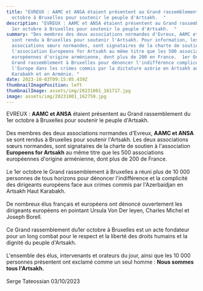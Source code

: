 ```yaml
---
title: "EVREUX : AAMC et ANSA étaient présentent au Grand rassemblement du 1er
  octobre à Bruxelles pour soutenir le peuple d'Artsakh.  "
description: "EVREUX : AAMC et ANSA étaient présentent au Grand rassemblement du
  1er octobre à Bruxelles pour soutenir le peuple d'Artsakh.  "
summary: "Des membres des deux associations normandes d'Evreux, AAMC et ANSA se
  sont rendu à Bruxelles pour soutenir l'Artsakh. Pour information, les deux
  associations sœurs normandes, sont signataires de la charte de soutien à
  l'association Europeens for Artsakh au même titre que les 500 associations
  européennes d'origine arménienne, dont plus de 200 en France.  1er Octobre un
  Grand rassemblement à Bruxelles pour dénoncer l'indifférence complice de
  l'Europe dans les crimes commis par la dictature azérie en Artsakh au Haut
  Karabakh et en Arménie. "
date: 2023-10-03T09:15:05.439Z
thumbnailImagePosition: left
thumbnailImage: assets/img/20231001_161717.jpg
image: assets/img/20231001_162759.jpg
---
```

EVREUX : **AAMC et ANSA** étaient présentent au Grand rassemblement du 1er octobre à Bruxelles pour soutenir le peuple d'Artsakh.  \
\
Des membres des deux associations normandes d'Evreux, **AAMC et ANSA** se sont rendus à Bruxelles pour soutenir l'Artsakh. Les deux associations sœurs normandes, sont signataires de la charte de soutien à l'association **Europeens for Artsakh** au même titre que les 500 associations européennes d'origine arménienne, dont plus de 200 de France.  \
\
Le 1er octobre le Grand rassemblement à Bruxelles a réuni plus de 10 000 personnes de tous   horizons pour dénoncer l'indifférence et la complicité des dirigeants européens face aux crimes commis par l'Azerbaidjan en Artsakh Haut Karabakh.  \
\
De nombreux élus français et européens ont dénoncé ouvertement les dirigeants  européens en pointant Ursula Von Der leyen, Charles Michel et Joseph Borell. \
\
Ce Grand rassemblement du1er octobre à Bruxelles est un acte fondateur pour un long combat  pour le respect et la liberté des droits humains et la dignité du peuple d'Artsakh. \
\
L'ensemble des élus, intervenants et orateurs du jour, ainsi que les 10 000 personnes présentent ont exclamé comme un seul homme : **Nous sommes tous l'Artsakh.**\
\
S﻿erge Tateossian 03/10/2023